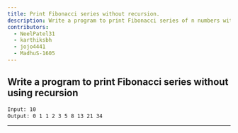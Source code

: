 ```yaml
---
title: Print Fibonacci series without recursion.
description: Write a program to print Fibonacci series of n numbers without using recursion.
contributors:
  - NeelPatel31
  - karthiksbh
  - jojo4441
  - MadhuS-1605
---
```


## Write a program to print Fibonacci series without using recursion

```txt
Input: 10
Output: 0 1 1 2 3 5 8 13 21 34
```

---
